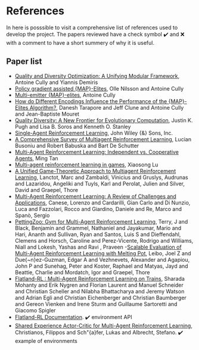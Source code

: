 
# References
In here is posssible to visit a comprehensive list of references used to develop the project.
The papers reviewed have a check symbol :heavy_check_mark: and :x: with a comment to have a short summery of why it is useful.

## Paper list 
- [Quality and Diversity Optimization: A Unifying Modular Framework](https://doi.org/10.1109%2Ftevc.2017.2704781), Antoine Cully and Yiannis Demiris 
- [Policy gradient assisted {MAP}-Elites](https://doi.org/10.1145%2F3449639.3459304), Olle Nilsson and Antoine Cully
- [Multi-emitter {MAP}-elites](https://doi.org/10.1145%2F3449639.3459326), Antoine Cully
- [How do Different Encodings Influence the Performance of the {MAP}-Elites Algorithm?](https://doi.org/10.1145%2F2908812.2908875), Danesh Tarapore and Jeff Clune and Antoine Cully and Jean-Baptiste Mouret
- [Quality Diversity: A New Frontier for Evolutionary Computation](https://doi.org/10.3389%2Ffrobt.2016.00040), Justin K. Pugh and Lisa B. Soros and Kenneth O. Stanley
- [Single-Agent Reinforcement Learning](https://doi.org/10.1002%2F9781118884614.ch2), John Wiley {\&} Sons, Inc.
- [A Comprehensive Survey of Multiagent Reinforcement Learning](https://doi.org/10.1109%2Ftsmcc.2007.913919), Lucian Busoniu and Robert Babuska and Bart De Schutter
- [Multi-Agent Reinforcement Learning: Independent vs. Cooperative Agents](https://doi.org/10.1016%2Fb978-1-55860-307-3.50049-6), Ming Tan
- [Multi-agent reinforcement learning in games](https://doi.org/10.22215%2Fetd%2F2012-09679), Xiaosong Lu 
- [A Unified Game-Theoretic Approach to Multiagent Reinforcement Learning](https://proceedings.neurips.cc/paper_files/paper/2017/file/3323fe11e9595c09af38fe67567a9394-Paper.pdf), Lanctot, Marc and Zambaldi, Vinicius and Gruslys, Audrunas and Lazaridou, Angeliki and Tuyls, Karl and Perolat, Julien and Silver, David and Graepel, Thore
- [Multi-Agent Reinforcement Learning: A Review of Challenges and Applications](https://www.mdpi.com/2076-3417/11/11/4948), Canese, Lorenzo and Cardarilli, Gian Carlo and Di Nunzio, Luca and Fazzolari, Rocco and Giardino, Daniele and Re, Marco and Spanò, Sergio
- [PettingZoo: Gym for Multi-Agent Reinforcement Learning](https://proceedings.neurips.cc/paper_files/paper/2021/file/7ed2d3454c5eea71148b11d0c25104ff-Paper.pdf), Terry, J and Black, Benjamin and Grammel, Nathaniel and Jayakumar, Mario  and Hari, Ananth  and Sullivan, Ryan and Santos, Luis S and Dieffendahl, Clemens and Horsch, Caroline and Perez-Vicente, Rodrigo and Williams, Niall  and Lokesh, Yashas  and Ravi , Praveen 
-[Scalable Evaluation of Multi-Agent Reinforcement Learning with Melting Pot](http://proceedings.mlr.press/v139/leibo21a/leibo21a.pdf), Leibo, Joel Z and Due{\~n}ez-Guzman, Edgar A and Vezhnevets, Alexander and Agapiou, John P and Sunehag, Peter and Koster, Raphael and Matyas, Jayd and Beattie, Charlie and Mordatch, Igor and Graepel, Thore
- [Flatland-RL : Multi-Agent Reinforcement Learning on Trains](https://arxiv.org/abs/2012.05893), Sharada Mohanty and Erik Nygren and Florian Laurent and Manuel Schneider and Christian Scheller and Nilabha Bhattacharya and Jeremy Watson and Adrian Egli and Christian Eichenberger and Christian Baumberger and Gereon Vienken and Irene Sturm and Guillaume Sartoretti and Giacomo Spigler
- [Flatland-RL Documentation](https://flatland.aicrowd.com/getting-started/env.html). :heavy_check_mark: environment API
- [Shared Experience Actor-Critic for Multi-Agent Reinforcement Learning](https://proceedings.neurips.cc/paper_files/paper/2020/file/7967cc8e3ab559e68cc944c44b1cf3e8-Paper.pdf), Christianos, Filippos and Sch\"{a}fer, Lukas and Albrecht, Stefano. :heavy_check_mark: example of environments

